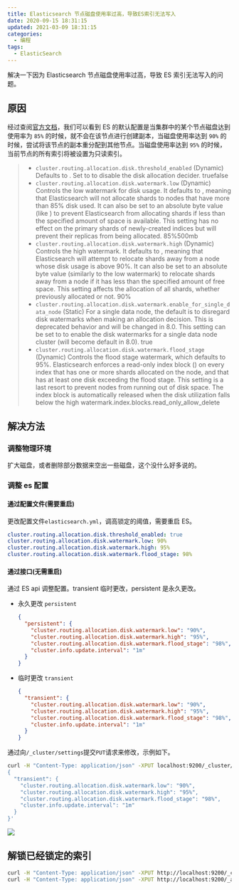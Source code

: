 ```yaml
---
title: Elasticsearch 节点磁盘使用率过高，导致ES索引无法写入
date: 2020-09-15 18:31:15
updated: 2021-03-09 18:31:15
categories:
  - 编程
tags:
  - ElasticSearch
---
```


解决一下因为 Elasticsearch 节点磁盘使用率过高，导致 ES 索引无法写入的问题。

<!--more-->

## 原因

经过查阅[官方文档](https://www.elastic.co/guide/en/elasticsearch/reference/current/modules-cluster.html#disk-based-shard-allocation)，我们可以看到 ES 的默认配置是当集群中的某个节点磁盘达到使用率为 `85%` 的时候，就不会在该节点进行创建副本，当磁盘使用率达到 `90%` 的时候，尝试将该节点的副本重分配到其他节点。当磁盘使用率达到 `95%` 的时候，当前节点的所有索引将被设置为只读索引。

> - `cluster.routing.allocation.disk.threshold_enabled`
>   (Dynamic) Defaults to . Set to to disable the disk allocation decider. truefalse
> - `cluster.routing.allocation.disk.watermark.low`
>   (Dynamic) Controls the low watermark for disk usage. It defaults to , meaning that Elasticsearch will not allocate shards to nodes that have more than 85% disk used. It can also be set to an absolute byte value (like ) to prevent Elasticsearch from allocating shards if less than the specified amount of space is available. This setting has no effect on the primary shards of newly-created indices but will prevent their replicas from being allocated. 85%500mb
> - `cluster.routing.allocation.disk.watermark.high`
>   (Dynamic) Controls the high watermark. It defaults to , meaning that Elasticsearch will attempt to relocate shards away from a node whose disk usage is above 90%. It can also be set to an absolute byte value (similarly to the low watermark) to relocate shards away from a node if it has less than the specified amount of free space. This setting affects the allocation of all shards, whether previously allocated or not. 90%
> - `cluster.routing.allocation.disk.watermark.enable_for_single_data_node`
>   (Static) For a single data node, the default is to disregard disk watermarks when making an allocation decision. This is deprecated behavior and will be changed in 8.0. This setting can be set to to enable the disk watermarks for a single data node cluster (will become default in 8.0). true
> - `cluster.routing.allocation.disk.watermark.flood_stage`
>   (Dynamic) Controls the flood stage watermark, which defaults to 95%. Elasticsearch enforces a read-only index block () on every index that has one or more shards allocated on the node, and that has at least one disk exceeding the flood stage. This setting is a last resort to prevent nodes from running out of disk space. The index block is automatically released when the disk utilization falls below the high watermark.index.blocks.read_only_allow_delete

## 解决方法

### 调整物理环境

扩大磁盘，或者删除部分数据来空出一些磁盘，这个没什么好多说的。

### 调整 es 配置

#### 通过配置文件(需要重启)

更改配置文件`elasticsearch.yml`，调高锁定的阈值，需要重启 ES。

```yaml
cluster.routing.allocation.disk.threshold_enabled: true
cluster.routing.allocation.disk.watermark.low: 90%
cluster.routing.allocation.disk.watermark.high: 95%
cluster.routing.allocation.disk.watermark.flood_stage: 98%
```

#### 通过接口(无需重启)

通过 ES api 调整配置。transient 临时更改，persistent 是永久更改。

- 永久更改 `persistent`

  ```json
  {
    "persistent": {
      "cluster.routing.allocation.disk.watermark.low": "90%",
      "cluster.routing.allocation.disk.watermark.high": "95%",
      "cluster.routing.allocation.disk.watermark.flood_stage": "98%",
      "cluster.info.update.interval": "1m"
    }
  }
  ```

- 临时更改 `transient`

  ```json
  {
    "transient": {
      "cluster.routing.allocation.disk.watermark.low": "90%",
      "cluster.routing.allocation.disk.watermark.high": "95%",
      "cluster.routing.allocation.disk.watermark.flood_stage": "98%",
      "cluster.info.update.interval": "1m"
    }
  }
  ```

通过向`/_cluster/settings`提交`PUT`请求来修改，示例如下。

```bash
curl -H "Content-Type: application/json" -XPUT localhost:9200/_cluster/settings  -d '
{
  "transient": {
    "cluster.routing.allocation.disk.watermark.low": "90%",
    "cluster.routing.allocation.disk.watermark.high": "95%",
    "cluster.routing.allocation.disk.watermark.flood_stage": "98%",
    "cluster.info.update.interval": "1m"
  }
}'
```

![](https://img.iszy.xyz/20210309190311.png)

## 解锁已经锁定的索引

```bash
curl -H "Content-Type: application/json" -XPUT http://localhost:9200/_cluster/settings -d '{"transient":{"cluster.routing.allocation.disk.threshold_enabled":false}}'
curl -H "Content-Type: application/json" -XPUT http://localhost:9200/_all/_settings -d '{"index.blocks.read_only_allow_delete":null}'
```
